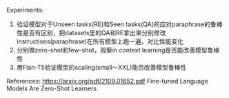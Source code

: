 Experiments:
1. 验证模型对于Unseen tasks(RE)和Seen tasks(QA)的应对paraphrase的鲁棒性是否有区别，把datasets里的QA和RE拿出来分别修改instructions(paraphrase)在所有模型上跑一遍，对比性能变化
2. 分别做zero-shot和few-shot，观察in context learning是否能改善模型鲁棒性
3. 用Flan-T5验证模型的scaling(small～XXL)能否改善模型鲁棒性


References:
https://arxiv.org/pdf/2109.01652.pdf Fine-tuned Language Models Are Zero-Shot Learners

